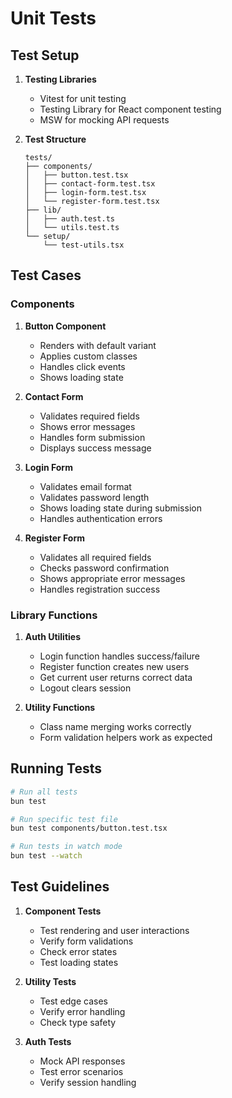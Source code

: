 # Unit Tests

## Test Setup

1. **Testing Libraries**
   - Vitest for unit testing
   - Testing Library for React component testing
   - MSW for mocking API requests

2. **Test Structure**
   ```
   tests/
   ├── components/
   │   ├── button.test.tsx
   │   ├── contact-form.test.tsx
   │   ├── login-form.test.tsx
   │   └── register-form.test.tsx
   ├── lib/
   │   ├── auth.test.ts
   │   └── utils.test.ts
   └── setup/
       └── test-utils.tsx
   ```

## Test Cases

### Components

1. **Button Component**
   - Renders with default variant
   - Applies custom classes
   - Handles click events
   - Shows loading state

2. **Contact Form**
   - Validates required fields
   - Shows error messages
   - Handles form submission
   - Displays success message

3. **Login Form**
   - Validates email format
   - Validates password length
   - Shows loading state during submission
   - Handles authentication errors

4. **Register Form**
   - Validates all required fields
   - Checks password confirmation
   - Shows appropriate error messages
   - Handles registration success

### Library Functions

1. **Auth Utilities**
   - Login function handles success/failure
   - Register function creates new users
   - Get current user returns correct data
   - Logout clears session

2. **Utility Functions**
   - Class name merging works correctly
   - Form validation helpers work as expected

## Running Tests

```bash
# Run all tests
bun test

# Run specific test file
bun test components/button.test.tsx

# Run tests in watch mode
bun test --watch
```

## Test Guidelines

1. **Component Tests**
   - Test rendering and user interactions
   - Verify form validations
   - Check error states
   - Test loading states

2. **Utility Tests**
   - Test edge cases
   - Verify error handling
   - Check type safety

3. **Auth Tests**
   - Mock API responses
   - Test error scenarios
   - Verify session handling 